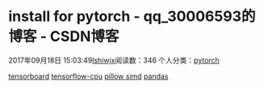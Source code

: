 # install for pytorch - qq_30006593的博客 - CSDN博客





2017年09月18日 15:03:49[lshiwjx](https://me.csdn.net/qq_30006593)阅读数：346
个人分类：[pytorch](https://blog.csdn.net/qq_30006593/article/category/7148744)









[tensorboard](https://github.com/TeamHG-Memex/tensorboard_logger)
[tensorflow-cpu](https://www.tensorflow.org/install/install_linux#the_url_of_the_tensorflow_python_package)
[pillow simd](https://github.com/uploadcare/pillow-simd)
[pandas](https://pandas.pydata.org/pandas-docs/stable/install.html)



